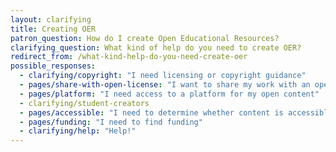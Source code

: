 ```yaml
---
layout: clarifying
title: Creating OER
patron_question: How do I create Open Educational Resources?
clarifying_question: What kind of help do you need to create OER?
redirect_from: /what-kind-help-do-you-need-create-oer
possible_responses:
  - clarifying/copyright: "I need licensing or copyright guidance"
  - pages/share-with-open-license: "I want to share my work with an open license"
  - pages/platform: "I need access to a platform for my open content"
  - clarifying/student-creators
  - pages/accessible: "I need to determine whether content is accessible to various learning styles/needs"
  - pages/funding: "I need to find funding"
  - clarifying/help: "Help!"
---
```

